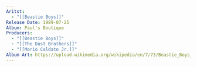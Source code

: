 ```yaml
---
Aritst:
  - "[[Beastie Boys]]"
Release Date: 1989-07-25
Album: Paul's Boutique
Producers:
  - "[[Beastie Boys]]"
  - "[[The Dust Brothers]]"
  - "[[Mario Caldato Jr.]]"
Album Art: https://upload.wikimedia.org/wikipedia/en/7/73/Beastie_Boys_-_Paul%27s_Boutique.png
---
```

